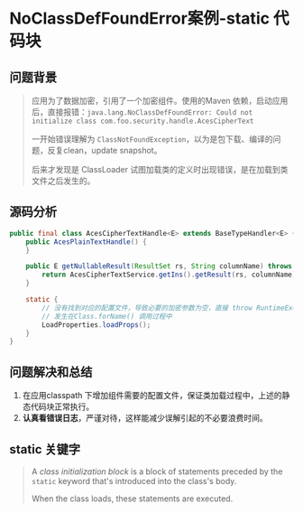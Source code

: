 # NoClassDefFoundError案例-static 代码块

## 问题背景

> 应用为了数据加密，引用了一个加密组件。使用的Maven 依赖，启动应用后，直接报错：`java.lang.NoClassDefFoundError: Could not initialize class com.foo.security.handle.AcesCipherText`
> 
> 一开始错误理解为 `ClassNotFoundException`，以为是包下载、编译的问题，反复clean，update snapshot。
> 
> 后来才发现是 ClassLoader 试图加载类的定义时出现错误，是在加载到类文件之后发生的。

## 源码分析

```java
public final class AcesCipherTextHandle<E> extends BaseTypeHandler<E> {
    public AcesPlainTextHandle() {
    }

    public E getNullableResult(ResultSet rs, String columnName) throws SQLException {
        return AcesCipherTextService.getIns().getResult(rs, columnName);
    }

    static {
        // 没有找到对应的配置文件，导致必要的加密参数为空，直接 throw RuntimeException。结果是Class加载失败。
        // 发生在Class.forName() 调用过程中
        LoadProperties.loadProps();
    }
}
```

## 问题解决和总结

1. 在应用classpath 下增加组件需要的配置文件，保证类加载过程中，上述的静态代码块正常执行。
2. **认真看错误日志**，严谨对待，这样能减少误解引起的不必要浪费时间。

## static 关键字

> A *class initialization block* is a block of statements preceded by the `static` keyword that's introduced into the class's body. 
> 
> When the class loads, these statements are executed.


